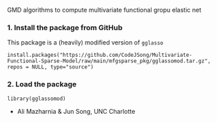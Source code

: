 GMD algorithms to compute multivariate functional gropu elastic net

### 1. Install the package from GitHub 
This package is a (heavily) modified version of ``gglasso``

```
install.packages("https://github.com/CodeJSong/Multivariate-Functional-Sparse-Model/raw/main/mfgsparse_pkg/gglassomod.tar.gz",  repos = NULL, type="source")
```

### 2. Load the package
```
library(gglassomod)
```

- Ali Mazharnia & Jun Song, UNC Charlotte
